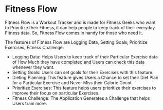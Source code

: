 # Fitness Flow


Fitness Flow is a Workout Tracker and is made for Fitness Geeks who want to Prioritize their Fitness, it can help people to keep track of their everyday Fitness data. So, Fitness Flow comes in handy for those who need it.

The features of Fitness Flow are Logging Data, Setting Goals, Prioritize Exercises, Fitness Challenge:

+ Logging Data: Helps Users to keep track of their Particular Exercise data of How Much they have completed and Users can check this data whenever they want.
+ Setting Goals: Users can set goals for their Exercises with this feature.
+ Dieting Planning: This feature gives Users a Chance to set their Diet Plan for a Particular Exercise and Never Miss their Calorie Count.
+ Prioritize Exercises: This feature helps users prioritize their exercises to improve their focus on particular Exercises.
+ Fitness Challenge: The Application Generates a Challenge that helps Users train more.
